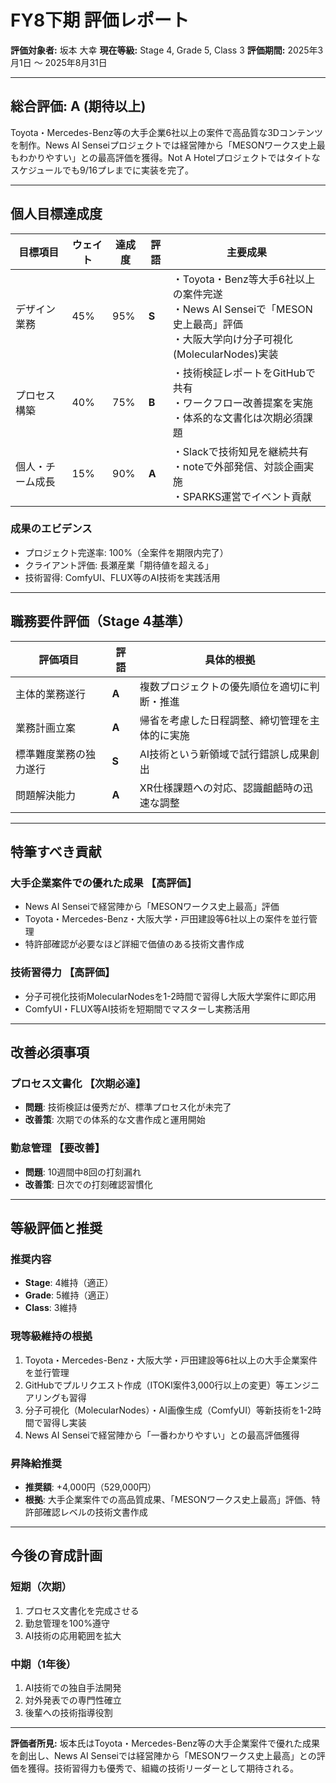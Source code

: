 # FY8下期 評価レポート

**評価対象者:** 坂本 大幸
**現在等級:** Stage 4, Grade 5, Class 3
**評価期間:** 2025年3月1日 ～ 2025年8月31日

---

## 総合評価: **A (期待以上)**

Toyota・Mercedes-Benz等の大手企業6社以上の案件で高品質な3Dコンテンツを制作。News AI Senseiプロジェクトでは経営陣から「MESONワークス史上最もわかりやすい」との最高評価を獲得。Not A Hotelプロジェクトではタイトなスケジュールでも9/16プレまでに実装を完了。

---

## 個人目標達成度

| 目標項目 | ウェイト | 達成度 | 評語 | 主要成果 |
|---------|---------|--------|------|---------|
| デザイン業務 | 45% | 95% | **S** | ・Toyota・Benz等大手6社以上の案件完遂<br>・News AI Senseiで「MESON史上最高」評価<br>・大阪大学向け分子可視化(MolecularNodes)実装 |
| プロセス構築 | 40% | 75% | **B** | ・技術検証レポートをGitHubで共有<br>・ワークフロー改善提案を実施<br>・体系的な文書化は次期必須課題 |
| 個人・チーム成長 | 15% | 90% | **A** | ・Slackで技術知見を継続共有<br>・noteで外部発信、対談企画実施<br>・SPARKS運営でイベント貢献 |

### 成果のエビデンス
- プロジェクト完遂率: 100%（全案件を期限内完了）
- クライアント評価: 長瀬産業「期待値を超える」
- 技術習得: ComfyUI、FLUX等のAI技術を実践活用

---

## 職務要件評価（Stage 4基準）

| 評価項目 | 評語 | 具体的根拠 |
|---------|------|------------|
| 主体的業務遂行 | **A** | 複数プロジェクトの優先順位を適切に判断・推進 |
| 業務計画立案 | **A** | 帰省を考慮した日程調整、締切管理を主体的に実施 |
| 標準難度業務の独力遂行 | **S** | AI技術という新領域で試行錯誤し成果創出 |
| 問題解決能力 | **A** | XR仕様課題への対応、認識齟齬時の迅速な調整 |

---

## 特筆すべき貢献

### 大手企業案件での優れた成果 【高評価】
- News AI Senseiで経営陣から「MESONワークス史上最高」評価
- Toyota・Mercedes-Benz・大阪大学・戸田建設等6社以上の案件を並行管理
- 特許部確認が必要なほど詳細で価値のある技術文書作成

### 技術習得力 【高評価】
- 分子可視化技術MolecularNodesを1-2時間で習得し大阪大学案件に即応用
- ComfyUI・FLUX等AI技術を短期間でマスターし実務活用

---

## 改善必須事項

### プロセス文書化 【次期必達】
- **問題**: 技術検証は優秀だが、標準プロセス化が未完了
- **改善策**: 次期での体系的な文書作成と運用開始

### 勤怠管理 【要改善】
- **問題**: 10週間中8回の打刻漏れ
- **改善策**: 日次での打刻確認習慣化

---

## 等級評価と推奨

### 推奨内容
- **Stage**: 4維持（適正）
- **Grade**: 5維持（適正）
- **Class**: 3維持

### 現等級維持の根拠
1. Toyota・Mercedes-Benz・大阪大学・戸田建設等6社以上の大手企業案件を並行管理
2. GitHubでプルリクエスト作成（ITOKI案件3,000行以上の変更）等エンジニアリングも習得
3. 分子可視化（MolecularNodes）・AI画像生成（ComfyUI）等新技術を1-2時間で習得し実装
4. News AI Senseiで経営陣から「一番わかりやすい」との最高評価獲得

### 昇降給推奨
- **推奨額**: +4,000円（529,000円）
- **根拠**: 大手企業案件での高品質成果、「MESONワークス史上最高」評価、特許部確認レベルの技術文書作成

---

## 今後の育成計画

### 短期（次期）
1. プロセス文書化を完成させる
2. 勤怠管理を100%遵守
3. AI技術の応用範囲を拡大

### 中期（1年後）
1. AI技術での独自手法開発
2. 対外発表での専門性確立
3. 後輩への技術指導役割

---

**評価者所見:**
坂本氏はToyota・Mercedes-Benz等の大手企業案件で優れた成果を創出し、News AI Senseiでは経営陣から「MESONワークス史上最高」との評価を獲得。技術習得力も優秀で、組織の技術リーダーとして期待される。